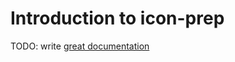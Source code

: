 # Introduction to icon-prep

TODO: write [great documentation](http://jacobian.org/writing/what-to-write/)
